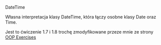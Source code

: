 DateTime

Własna interpretacja klasy DateTime, która łączy osobne klasy Date oraz 
Time.

Jest to ćwiczenie 1.7 i 1.8 trochę zmodyfikowane przeze mnie ze strony 
<a 
href="https://www.ntu.edu.sg/home/ehchua/programming/java/J3f_OOPExercises.html#zz-1.6"> OOP Exercises </a>
